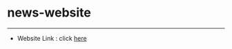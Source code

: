 # news-website
----

-   Website Link : click [here](https://Nishadbeauti121.github.io/shopping-website/nesportal.html)
